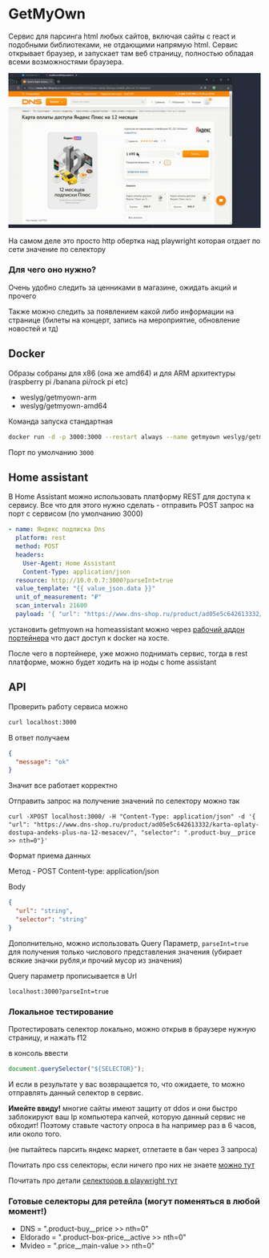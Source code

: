 # GetMyOwn

Сервис для парсинга html любых сайтов, включая сайты с react и подобными библиотеками, не отдающими напрямую html.
Сервис открывает браузер, и запускает там веб страницу, полностью обладая всеми возможностями браузера.

![](https://raw.githubusercontent.com/WeslyG/getmyown/master/media/demo.gif)

На самом деле это просто http обертка над playwright которая отдает по сети значение по селектору

### Для чего оно нужно?

Очень удобно следить за ценниками в магазине, ожидать акций и прочего

Также можно следить за появлением какой либо информации на странице (билеты на концерт, запись на мероприятие, обновление новостей и тд)

## Docker

Образы собраны для x86 (она же amd64) и для ARM архитектуры (raspberry pi /banana pi/rock pi etc)

- weslyg/getmyown-arm
- weslyg/getmyown-amd64

Команда запуска стандартная

```bash
docker run -d -p 3000:3000 --restart always --name getmyown weslyg/getmyown-amd64
```

Порт по умолчанию `3000`

## Home assistant

В Home Assistant можно использовать платформу REST для доступа к сервису.
Все что для этого нужно сделать - отправить POST запрос на порт с сервисом (по умолчанию 3000)

```yaml
- name: Яндекс подписка Dns
  platform: rest
  method: POST
  headers:
    User-Agent: Home Assistant
    Content-Type: application/json
  resource: http://10.0.0.7:3000?parseInt=true
  value_template: "{{ value_json.data }}"
  unit_of_measurement: "₽"
  scan_interval: 21600
  payload: '{ "url": "https://www.dns-shop.ru/product/ad05e5c642613332/karta-oplaty-dostupa-andeks-plus-na-12-mesacev/", "selector": ".product-buy__price >> nth=0"}'
```

установить getmyown на homeassistant можно через [рабочий аддон портейнера](https://github.com/MikeJMcGuire/hass-portainer) что даст доступ к docker на хосте.

После чего в портейнере, уже можно поднимать сервис, тогда в rest платформе, можно будет ходить на ip ноды с home assistant

## API

Проверить работу сервиса можно

```sh
curl localhost:3000
```

В ответ получаем

```json
{
  "message": "ok"
}
```

Значит все работает корректно

Отправить запрос на получение значений по селектору можно так

```
curl -XPOST localhost:3000/ -H "Content-Type: application/json" -d '{ "url": "https://www.dns-shop.ru/product/ad05e5c642613332/karta-oplaty-dostupa-andeks-plus-na-12-mesacev/", "selector": ".product-buy__price >> nth=0"}'
```

Формат приема данных

Метод - POST
Content-type: application/json

Body

```json
{
  "url": "string",
  "selector": "string"
}
```

Дополнительно, можно использовать Query Параметр, `parseInt=true` для получения только числового представления значения (убирает всякие значки рубля,и прочий мусор из значения)

Query параметр прописывается в Url

```
localhost:3000?parseInt=true
```

### Локальное тестирование

Протестировать селектор локально, можно открыв в браузере нужную страницу, и нажать f12

в консоль ввести

```js
document.querySelector("${SELECTOR}");
```

И если в результате у вас возвращается то, что ожидаете, то можно отправлять данный селектор в сервис.

**Имейте ввиду!** многие сайты имеют защиту от ddos и они быстро заблокируют ваш Ip компьютера капчей, которую данный сервис не обходит! Поэтому ставьте частоту опроса в ha например раз в 6 часов, или около того.

(не пытайтесь парсить яндекс маркет, отлетаете в бан через 3 запроса)

Почитать про css селекторы, если ничего про них не знаете [можно тут](https://developer.mozilla.org/ru/docs/Learn/CSS/Building_blocks/Selectors)

Почитать про детали [селекторов в playwright тут](https://playwright.dev/docs/selectors)

### Готовые селекторы для ретейла (могут поменяться в любой момент!)

- DNS = ".product-buy\_\_price >> nth=0"
- Eldorado = ".product-box-price\_\_active >> nth=0"
- Mvideo = ".price\_\_main-value >> nth=0"
